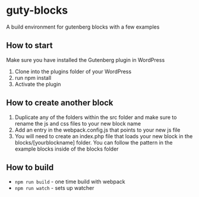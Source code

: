 # guty-blocks
A build environment for gutenberg blocks with a few examples

## How to start
Make sure you have installed the Gutenberg plugin in WordPress
1) Clone into the plugins folder of your WordPress
2) run npm install
3) Activate the plugin


## How to create another block

1) Duplicate any of the folders within the src folder and make sure to rename the js and css files to your new block name
2) Add an entry in the webpack.config.js that points to your new js file
3) You will need to create an index.php file that loads your new block in the blocks/[yourblockname] folder. You can follow the pattern in the example blocks inside of the blocks folder


## How to build
- `npm run build` - one time build with webpack
- `npm run watch` - sets up watcher
